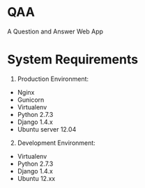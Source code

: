 QAA
===

A Question and Answer Web App


System Requirements
==================

1. Production Environment:

* Nginx
* Gunicorn
* Virtualenv
* Python 2.7.3
* Django 1.4.x
* Ubuntu server 12.04

2. Development Environment:

* Virtualenv
* Python 2.7.3
* Django 1.4.x
* Ubuntu 12.xx
